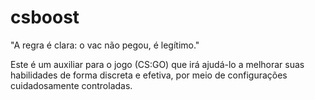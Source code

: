 # csboost

"A regra é clara: o vac não pegou, é legítimo."

Este é um auxiliar para o jogo (CS:GO) que irá ajudá-lo a melhorar suas habilidades de forma discreta e efetiva, por meio de configurações cuidadosamente controladas. 
